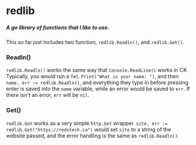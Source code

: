 # redlib
##### A go library of functions that I like to use.

This so far just includes two function, `redlib.Readln()`, and `redlib.Get()`.

### Readln()
`redlib.Readln()` works the same way that `Console.ReadLine()` works in C#. Typically, you would run a `fmt.Print("What is your name: ")`, and then `name, err := redlib.Readln()`, and everything they type in before pressing enter is saved into the `name` variable, while an error would be saved to `err`. If there isn't an error, `err` will be `nil`.

### Get()
`redlib.Get` works as a very simple `http.Get` wrapper. `site, err := redlib.Get("https://redxtech.ca")` would set `site` to a string of the website passed, and the error handling is the same as `redlib.Readln()`.